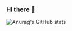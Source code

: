 ### Hi there 👋

![Anurag's GitHub stats](https://github-readme-stats.vercel.app/api?username=ducnguyen1511&show_icons=true&theme=radical&border_color:"#8be9fd")
